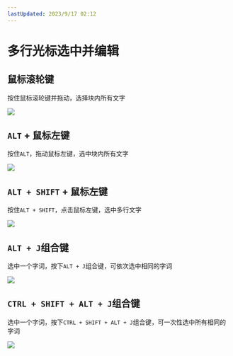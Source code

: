 ```yaml
---
lastUpdated: 2023/9/17 02:12
---
```


# 多行光标选中并编辑

## 鼠标滚轮键

按住鼠标滚轮键并拖动，选择块内所有文字

![](https://namichong.obs.cn-south-1.myhuaweicloud.com/Blog/images/idea_multi_cursor_3.gif)

## `ALT` + 鼠标左键

按住`ALT`，拖动鼠标左键，选中块内所有文字

![](https://namichong.obs.cn-south-1.myhuaweicloud.com/Blog/images/idea_multi_cursor_4.gif)

## `ALT + SHIFT` + 鼠标左键

按住`ALT + SHIFT`，点击鼠标左键，选中多行文字

![](https://namichong.obs.cn-south-1.myhuaweicloud.com/Blog/images/idea_multi_cursor_5.gif)

## `ALT + J`组合键

选中一个字词，按下`ALT + J`组合键，可依次选中相同的字词

![](https://namichong.obs.cn-south-1.myhuaweicloud.com/Blog/images/idea_multi_cursor.gif)

## `CTRL + SHIFT + ALT + J`组合键

选中一个字词，按下`CTRL + SHIFT + ALT + J`组合键，可一次性选中所有相同的字词

![](https://namichong.obs.cn-south-1.myhuaweicloud.com/Blog/images/idea_multi_cursor_2.gif)
